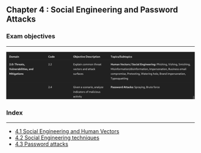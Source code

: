 ## Chapter 4 : Social Engineering and Password Attacks


### Exam objectives 
---
![Pasted image 20250818134701.png](../images/Pasted%20image%2020250818134701.png)

### Index
---
- [4.1 Social Engineering and Human Vectors](sub%20indexes/4.1%20Social%20Engineering%20and%20Human%20Vectors.md)
- [4.2 Social Engineering techniques](sub%20indexes/4.2%20Social%20Engineering%20techniques.md)
- [4.3 Password attacks](sub%20indexes/4.3%20Password%20attacks.md)